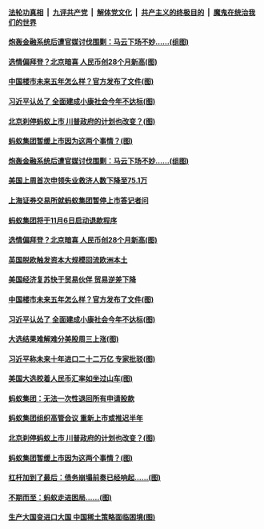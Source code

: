 

####  [法轮功真相](../../../../basic/blob/master/README.md?t=11060902) &nbsp;|&nbsp; [九评共产党](../../../../9ping.md/blob/master/README.md?t=11060902) &nbsp;|&nbsp; [解体党文化](../../../../jtdwh.md/blob/master/README.md?t=11060902)  &nbsp;|&nbsp; [共产主义的终极目的](../../../../gczydzjmd.md/blob/master/README.md?t=11060902) &nbsp;|&nbsp; [魔鬼在统治我们的世界](../../../../mgztzwmdsj.md/blob/master/README.md?t=11060902) 

#### [炮轰金融系统后遭官媒讨伐围剿：马云下场不妙……(组图)](../pages/p5/951615.md?t=11060902) 

#### [选情偏拜登？北京暗喜 人民币创28个月新高(图)](../pages/p5/951579.md?t=11060902) 

#### [中国楼市未来五年怎么样？官方发布了文件(图)](../pages/p5/951486.md?t=11060902) 

#### [习近平认怂了 全面建成小康社会今年不达标(图)](../pages/p5/951487.md?t=11060902) 

#### [北京刹停蚂蚁上市 川普政府的计划也改变？(图)](../pages/p5/951469.md?t=11060902) 

#### [蚂蚁集团暂缓上市因为这两个事情？(图)](../pages/p5/951454.md?t=11060902) 

#### [炮轰金融系统后遭官媒讨伐围剿：马云下场不妙……(组图)](../pages/p5/951615.md?t=11060902) 

#### [美国上周首次申领失业救济人数下降至75.1万](../pages/p5/951592.md?t=11060902) 

#### [上海证券交易所就蚂蚁集团暂停上市答记者问](../pages/p5/951584.md?t=11060902) 

#### [蚂蚁集团将于11月6日启动退款程序](../pages/p5/951581.md?t=11060902) 

#### [选情偏拜登？北京暗喜 人民币创28个月新高(图)](../pages/p5/951579.md?t=11060902) 

#### [英国脱欧触发资本大规模回流欧洲本土](../pages/p5/951561.md?t=11060902) 

#### [美国经济复苏快于贸易伙伴 贸易逆差下降](../pages/p5/951560.md?t=11060902) 

#### [中国楼市未来五年怎么样？官方发布了文件(图)](../pages/p5/951486.md?t=11060902) 

#### [习近平认怂了 全面建成小康社会今年不达标(图)](../pages/p5/951487.md?t=11060902) 

#### [大选结果难解难分美股周三上涨(图)](../pages/p5/951511.md?t=11060902) 

#### [习近平称未来十年进口二十二万亿 专家批驳(图)](../pages/p5/951506.md?t=11060902) 

#### [美国大选胶着人民币汇率如坐过山车(图)](../pages/p5/951495.md?t=11060902) 

#### [蚂蚁集团：无法一次性退回所有申请股款](../pages/p5/951477.md?t=11060902) 

#### [蚂蚁集团组织高管会议 重新上市或推迟半年](../pages/p5/951473.md?t=11060902) 

#### [北京刹停蚂蚁上市 川普政府的计划也改变？(图)](../pages/p5/951469.md?t=11060902) 

#### [蚂蚁集团暂缓上市因为这两个事情？(图)](../pages/p5/951454.md?t=11060902) 


#### [杠杆加到了最后：债务崩塌前奏已经响起……(图)](../pages/p5/951395.md?t=11060902) 

#### [不期而至：蚂蚁走进困局……(图)](../pages/p5/951394.md?t=11060902) 

#### [生产大国变进口大国 中国稀土策略面临困境(图)](../pages/p5/951389.md?t=11060902) 

